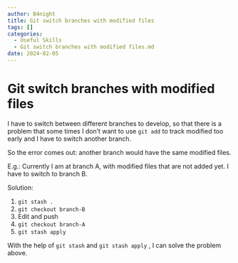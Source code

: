 ```yaml
---
author: B4night
title: Git switch branches with modified files
tags: []
categories:
  - Useful Skills
  - Git switch branches with modified files.md
date: 2024-02-05
---
```


# Git switch branches with modified files

I have to switch between different branches to develop, so that there is a problem that some times I don’t want to use `git add` to track modified too early and I have to switch another branch.

So the error comes out: another branch would have the same modified files.

E.g.: Currently I am at branch A, with modified files that are not added yet. I have to switch to branch B.

Solution:

1.  `git stash .`
2.  `git checkout branch-B`
3.  Edit and push
4.  `git checkout branch-A`
5.  `git stash apply`

With the help of `git stash` and `git stash apply` , I can solve the problem above.
